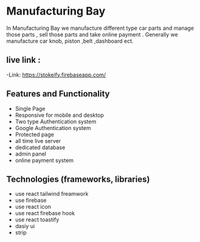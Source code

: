 # Manufacturing Bay

In Manufacturing Bay we manufacture different type car parts and manage those parts , sell those parts and take online payment . Generally we manufacture car knob, piston ,belt ,dashboard ect. 


## live link :
-Link: https://stokeify.firebaseapp.com/


## Features and Functionality
- Single Page
- Responsive for mobile and desktop
- Two type Authentication system
- Google Authentication system 
- Protected page
- all time live server
- dedicated database
- admin panel
- online payment system

## Technologies (frameworks, libraries)

- use react tailwind freamwork
- use firebase
- use react icon
- use react firebase hook
- use react toastify
- dasiy ui
- strip

